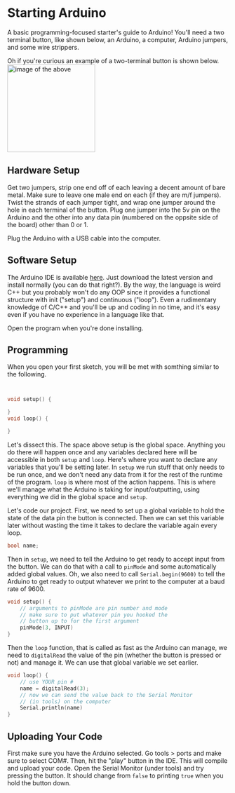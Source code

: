 # Starting Arduino

A basic programming-focused starter's guide to Arduino! You'll need a two terminal button, like shown below, an Arduino, a computer, Arduino jumpers, and some wire strippers.

Oh if you're curious an example of a two-terminal button is shown below.
<img src="https://m.media-amazon.com/images/I/71j74bPl+HL._SL1500_.jpg" alt="image of the above" width=200/>

## Hardware Setup

Get two jumpers, strip one end off of each leaving a decent amount of bare metal. Make sure to leave one male end on each (if they are m/f jumpers). Twist the strands of each jumper tight, and wrap one jumper around the hole in each terminal of the button. Plug one jumper into the 5v pin on the Arduino and the other into any data pin (numbered on the oppsite side of the board) other than 0 or 1.

Plug the Arduino with a USB cable into the computer.

## Software Setup

The Arduino IDE is available [here](https://www.arduino.cc/en/software). Just download the latest version and install normally (you can do that right?). By the way, the language is weird C++ but you probably won't do any OOP since it provides a functional structure with init ("setup") and continuous ("loop"). Even a rudimentary knowledge of C/C++ and you'll be up and coding in no time, and it's easy even if you have no experience in a language like that.

Open the program when you're done installing.

## Programming

When you open your first sketch, you will be met with somthing similar to the following.
```c++


void setup() {

}
void loop() {

}
```
Let's dissect this. The space above setup is the global space. Anything you do there will happen once and any variables declared here will be accessible in both `setup` and `loop`. Here's where you want to declare any variables that you'll be setting later. In `setup` we run stuff that only needs to be run once, and we don't need any data from it for the rest of the runtime of the program. `loop` is where most of the action happens. This is where we'll manage what the Arduino is taking for input/outputting, using everything we did in the global space and `setup`.

Let's code our project. First, we need to set up a global variable to hold the state of the data pin the button is connected. Then we can set this variable later without wasting the time it takes to declare the variable again every loop.
```c++
bool name;
```

Then in `setup`, we need to tell the Arduino to get ready to accept input from the button. We can do that with a call to `pinMode` and some automatically added global values. Oh, we also need to call `Serial.begin(9600)` to tell the Arduino to get ready to output whatever we print to the computer at a baud rate of 9600.
```c++
void setup() {
    // arguments to pinMode are pin number and mode
    // make sure to put whatever pin you hooked the 
    // button up to for the first argument
    pinMode(3, INPUT)
}
```

Then the `loop` function, that is called as fast as the Arduino can manage, we need to `digitalRead` the value of the pin (whether the button is pressed or not) and manage it. We can use that global variable we set earlier.

```c++
void loop() {
    // use YOUR pin #
    name = digitalRead(3);
    // now we can send the value back to the Serial Monitor
    // (in tools) on the computer
    Serial.println(name)
}
```

## Uploading Your Code

First make sure you have the Arduino selected. Go tools > ports and make sure to select COM#. Then, hit the "play" button in the IDE. This will compile and upload your code. Open the Serial Monitor (under tools) and try pressing the button. It should change from `false` to printing `true` when you hold the button down.